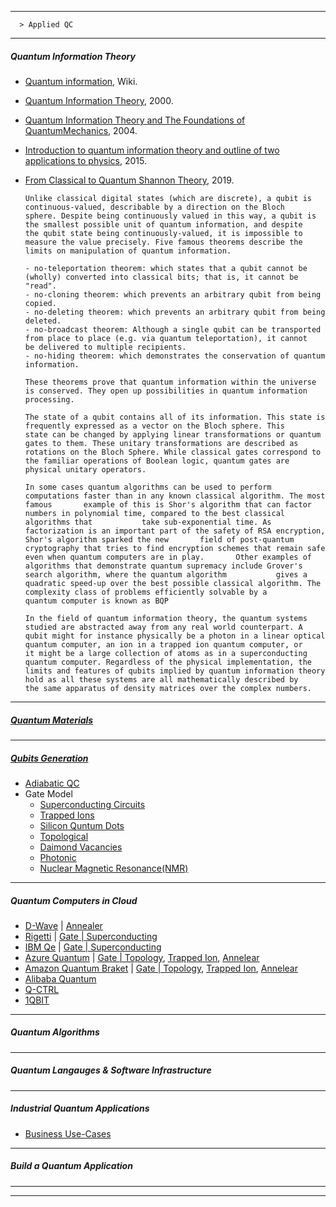 -------------

      > Applied QC
------------------
##### Quantum Information Theory

- [Quantum information](https://en.wikipedia.org/wiki/Quantum_information), Wiki.
- [Quantum Information Theory](https://arxiv.org/pdf/quant-ph/0011036.pdf), 2000.
- [Quantum Information Theory and The Foundations of QuantumMechanics](https://arxiv.org/pdf/quant-ph/0412063.pdf), 2004.
- [Introduction to quantum information theory and outline of two applications to physics](https://arxiv.org/pdf/1507.00957.pdf), 2015.
- [From Classical to Quantum Shannon Theory](https://arxiv.org/pdf/1106.1445.pdf), 2019.

      Unlike classical digital states (which are discrete), a qubit is continuous-valued, describable by a direction on the Bloch             sphere. Despite being continuously valued in this way, a qubit is the smallest possible unit of quantum information, and despite         the qubit state being continuously-valued, it is impossible to measure the value precisely. Five famous theorems describe the           limits on manipulation of quantum information.

      - no-teleportation theorem: which states that a qubit cannot be (wholly) converted into classical bits; that is, it cannot be             "read".
      - no-cloning theorem: which prevents an arbitrary qubit from being copied.
      - no-deleting theorem: which prevents an arbitrary qubit from being deleted.
      - no-broadcast theorem: Although a single qubit can be transported from place to place (e.g. via quantum teleportation), it cannot             be delivered to multiple recipients.
      - no-hiding theorem: which demonstrates the conservation of quantum information.
      
      These theorems prove that quantum information within the universe is conserved. They open up possibilities in quantum information       processing.
      
      The state of a qubit contains all of its information. This state is frequently expressed as a vector on the Bloch sphere. This           state can be changed by applying linear transformations or quantum gates to them. These unitary transformations are described as         rotations on the Bloch Sphere. While classical gates correspond to the familiar operations of Boolean logic, quantum gates are           physical unitary operators.
      
      In some cases quantum algorithms can be used to perform computations faster than in any known classical algorithm. The most famous       example of this is Shor's algorithm that can factor numbers in polynomial time, compared to the best classical algorithms that           take sub-exponential time. As factorization is an important part of the safety of RSA encryption, Shor's algorithm sparked the new       field of post-quantum cryptography that tries to find encryption schemes that remain safe even when quantum computers are in play.       Other examples of algorithms that demonstrate quantum supremacy include Grover's search algorithm, where the quantum algorithm           gives a quadratic speed-up over the best possible classical algorithm. The complexity class of problems efficiently solvable by a       quantum computer is known as BQP
      
      In the field of quantum information theory, the quantum systems studied are abstracted away from any real world counterpart. A           qubit might for instance physically be a photon in a linear optical quantum computer, an ion in a trapped ion quantum computer, or       it might be a large collection of atoms as in a superconducting quantum computer. Regardless of the physical implementation, the         limits and features of qubits implied by quantum information theory hold as all these systems are all mathematically described by       the same apparatus of density matrices over the complex numbers.


-----------
##### [Quantum Materials](https://github.com/gopala-kr/Quantum-Dots/blob/master/07-Quantum-Algorithms-Applications/qm.md)

-----------
##### [Qubits Generation](https://github.com/gopala-kr/Quantum-Dots/blob/master/07-Quantum-Algorithms-Applications/Qubits.md)

- [Adiabatic QC](https://github.com/gopala-kr/Quantum-Dots/blob/master/07-Quantum-Algorithms-Applications/a-qc.md)
- Gate Model
  - [Superconducting Circuits]()
  - [Trapped Ions]()
  - [Silicon Quntum Dots]()
  - [Topological]()
  - [Daimond Vacancies]()
  - [Photonic]()
  - [Nuclear Magnetic Resonance(NMR)]()
  
----------
##### Quantum Computers in Cloud

 - [D-Wave](https://www.dwavesys.com/take-leap) | [Annealer]() 
 - [Rigetti](https://qcs.rigetti.com/) | [Gate | Superconducting]() 
 - [IBM Qe](https://www.ibm.com/quantum-computing/) | [Gate | Superconducting]() 
 - [Azure Quantum](https://azure.microsoft.com/en-us/services/quantum/) | [Gate | Topology](), [Trapped Ion](), [Annelear]() 
 - [Amazon Quantum Braket](https://aws.amazon.com/braket/) | [Gate | Topology](), [Trapped Ion](), [Annelear]() 
 - [Alibaba Quantum](https://damo.alibaba.com/labs/quantum)
 - [Q-CTRL](https://q-ctrl.com/)
 - [1QBIT](https://1qbit.com/)

---------------

##### Quantum Algorithms

-------

##### Quantum Langauges & Software Infrastructure



----------

##### Industrial Quantum Applications

- [Business Use-Cases](https://github.com/gopala-kr/Quantum-Dots/blob/master/07-Quantum-Algorithms-Applications/usecases.md)

---------------
##### Build a Quantum Application

---------------
----------------------
